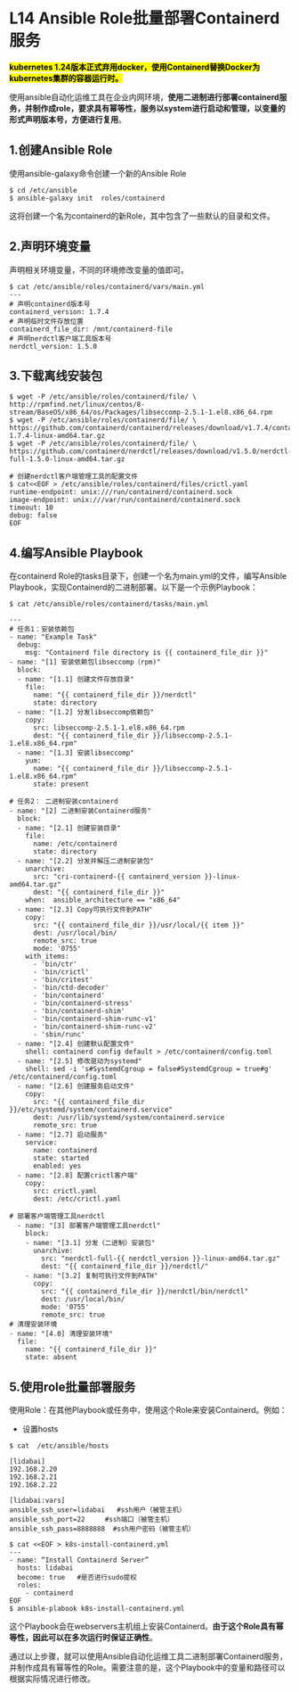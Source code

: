 # **L14 Ansible Role批量部署Containerd服务**

**<MARK>kubernetes 1.24版本正式弃用docker，使用Containerd替换Docker为kubernetes集群的容器运行时。</MARK>**

使用ansible自动化运维工具在企业内网环境，**使用二进制进行部署containerd服务，并制作成role，要求具有幂等性，服务以system进行启动和管理，以变量的形式声明版本号，方便进行复用**。

## 1.创建Ansible Role

使用ansible-galaxy命令创建一个新的Ansible Role

```
$ cd /etc/ansible
$ ansible-galaxy init  roles/containerd
```

这将创建一个名为containerd的新Role，其中包含了一些默认的目录和文件。

## 2.声明环境变量

声明相关环境变量，不同的环境修改变量的值即可。

```
$ cat /etc/ansible/roles/containerd/vars/main.yml
---
# 声明containerd版本号
containerd_version: 1.7.4
# 声明临时文件存放位置
containerd_file_dir: /mnt/containerd-file
# 声明nerdctl客户端工具版本号
nerdctl_version: 1.5.0
```

## 3.下载离线安装包

```
$ wget -P /etc/ansible/roles/containerd/file/ \
http://rpmfind.net/linux/centos/8-stream/BaseOS/x86_64/os/Packages/libseccomp-2.5.1-1.el8.x86_64.rpm
$ wget -P /etc/ansible/roles/containerd/file/ \
https://github.com/containerd/containerd/releases/download/v1.7.4/containerd-1.7.4-linux-amd64.tar.gz
$ wget -P /etc/ansible/roles/containerd/file/ \
https://github.com/containerd/nerdctl/releases/download/v1.5.0/nerdctl-full-1.5.0-linux-amd64.tar.gz

# 创建nerdctl客户端管理工具的配置文件
$ cat<<EOF > /etc/ansible/roles/containerd/files/crictl.yaml
runtime-endpoint: unix:///run/containerd/containerd.sock
image-endpoint: unix:///var/run/containerd/containerd.sock
timeout: 10
debug: false
EOF
```

## 4.编写Ansible Playbook

在containerd Role的tasks目录下，创建一个名为main.yml的文件，编写Ansible Playbook，实现Containerd的二进制部署。以下是一个示例Playbook：

```
$ cat /etc/ansible/roles/containerd/tasks/main.yml

---
# 任务1：安装依赖包
- name: "Example Task"
  debug: 
    msg: "Containerd file directory is {{ containerd_file_dir }}"
- name: "[1] 安装依赖包libseccomp（rpm)"
  block:
  - name: "[1.1] 创建文件存放目录"
    file: 
      name: "{{ containerd_file_dir }}/nerdctl"
      state: directory
  - name: "[1.2] 分发libseccomp依赖包"
    copy:
      src: libseccomp-2.5.1-1.el8.x86_64.rpm
      dest: "{{ containerd_file_dir }}/libseccomp-2.5.1-1.el8.x86_64.rpm"
  - name: "[1.3] 安装libseccomp"
    yum: 
      name: "{{ containerd_file_dir }}/libseccomp-2.5.1-1.el8.x86_64.rpm"
      state: present

# 任务2： 二进制安装containerd
- name: "[2] 二进制安装Containerd服务"
  block:
  - name: "[2.1] 创建安装目录"
    file:
      name: /etc/containerd
      state: directory
  - name: "[2.2] 分发并解压二进制安装包"
    unarchive: 
      src: "cri-containerd-{{ containerd_version }}-linux-amd64.tar.gz"
      dest: "{{ containerd_file_dir }}"
    when:  ansible_architecture == "x86_64"
  - name: "[2.3] Copy可执行文件到PATH"
    copy:
      src: "{{ containerd_file_dir }}/usr/local/{{ item }}"
      dest: /usr/local/bin/
      remote_src: true
      mode: '0755'
    with_items:
      - 'bin/ctr'
      - 'bin/crictl'
      - 'bin/critest'
      - 'bin/ctd-decoder'
      - 'bin/containerd'
      - 'bin/containerd-stress'
      - 'bin/containerd-shim'
      - 'bin/containerd-shim-runc-v1'
      - 'bin/containerd-shim-runc-v2'
      - 'sbin/runc'
  - name: "[2.4] 创建默认配置文件"
    shell: containerd config default > /etc/containerd/config.toml
  - name: "[2.5] 修改驱动为systemd"
    shell: sed -i 's#SystemdCgroup = false#SystemdCgroup = true#g' /etc/containerd/config.toml
  - name: "[2.6] 创建服务启动文件"
    copy:
      src: "{{ containerd_file_dir }}/etc/systemd/system/containerd.service"
      dest: /usr/lib/systemd/system/containerd.service
      remote_src: true
  - name: "[2.7] 启动服务"
    service: 
      name: containerd
      state: started
      enabled: yes
  - name: "[2.8] 配置crictl客户端"
    copy: 
      src: crictl.yaml
      dest: /etc/crictl.yaml

# 部署客户端管理工具nerdctl
  - name: "[3] 部署客户端管理工具nerdctl"
    block:
    - name: "[3.1] 分发（二进制）安装包"
      unarchive:
        src: "nerdctl-full-{{ nerdctl_version }}-linux-amd64.tar.gz"
        dest: "{{ containerd_file_dir }}/nerdctl/"
    - name: "[3.2] 复制可执行文件到PATH"
      copy: 
        src: "{{ containerd_file_dir }}/nerdctl/bin/nerdctl"
        dest: /usr/local/bin/
        mode: '0755'
        remote_src: true
# 清理安装环境
- name: "[4.0] 清理安装环境"
  file: 
    name: "{{ containerd_file_dir }}"
    state: absent
```

## 5.使用role批量部署服务

使用Role：在其他Playbook或任务中，使用这个Role来安装Containerd。例如：

* 设置hosts

`$ cat  /etc/ansible/hosts`

```
[lidabai]
192.168.2.20
192.168.2.21
192.168.2.22

[lidabai:vars]
ansible_ssh_user=lidabai   #ssh用户（被管主机）
ansible_ssh_port=22     #ssh端口（被管主机）
ansible_ssh_pass=8888888  #ssh用户密码（被管主机）
```

```
$ cat <<EOF > k8s-install-containerd.yml
---
- name: “Install Containerd Server”
  hosts: lidabai
  become: true   #是否进行sudo提权
  roles:
    - containerd
EOF
$ ansible-plabook k8s-install-containerd.yml
```

这个Playbook会在webservers主机组上安装Containerd。**由于这个Role具有幂等性，因此可以在多次运行时保证正确性**。

通过以上步骤，就可以使用Ansible自动化运维工具二进制部署Containerd服务，并制作成具有幂等性的Role。需要注意的是，这个Playbook中的变量和路径可以根据实际情况进行修改。